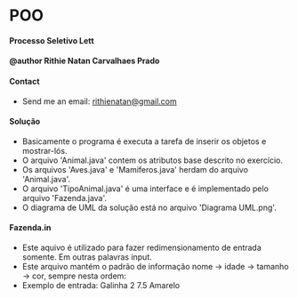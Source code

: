 # POO

#### Processo Seletivo Lett
#### @author Rithie Natan Carvalhaes Prado

#### Contact
 - Send me an email: rithienatan@gmail.com

#### Solução
 - Basicamente o programa é executa a tarefa de inserir os objetos e mostrar-lós.
 - O arquivo 'Animal.java' contem os atributos base descrito no exercício.
 - Os arquivos 'Aves.java' e 'Mamiferos.java' herdam do arquivo 'Animal.java'.
 - O arquivo 'TipoAnimal.java' é uma interface e é implementado pelo arquivo 'Fazenda.java'.
 - O diagrama de UML da solução está no arquivo 'Diagrama UML.png'.

#### Fazenda.in
 - Este aquivo é utilizado para fazer redimensionamento de entrada somente. Em outras palavras input.
 - Este arquivo mantém o padrão de informação nome -> idade -> tamanho -> cor, sempre nesta ordem:
 - Exemplo de entrada: Galinha 2 7.5 Amarelo